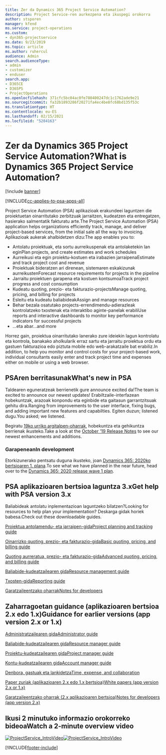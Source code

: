 ```yaml
---
title: Zer da Dynamics 365 Project Service Automation?
description: Project Service-ren aurkezpena eta ikuspegi orokorra
author: stsporen
manager: kfend
ms.service: project-operations
ms.custom:
- dyn365-projectservice
ms.date: 9/23/2019
ms.topic: article
ms.author: ruhercul
audience: Admin
search.audienceType:
- admin
- customizer
- enduser
search.app:
- D365CE
- D365PS
- ProjectOperations
ms.openlocfilehash: 371cfc5bc04ac0fe780400247dc1c1762ade9e21
ms.sourcegitcommit: fa32b1893286f20271fa4ec4be8fc68bd135f53c
ms.translationtype: HT
ms.contentlocale: eu-ES
ms.lasthandoff: 02/15/2021
ms.locfileid: "5284163"
---
```

# <a name="what-is-dynamics-365-project-service-automation"></a><span data-ttu-id="12c7f-103">Zer da Dynamics 365 Project Service Automation?</span><span class="sxs-lookup"><span data-stu-id="12c7f-103">What is Dynamics 365 Project Service Automation?</span></span>

[!include [banner](../includes/psa-now-project-operations.md)]

[!INCLUDE[cc-applies-to-psa-apps-all](../includes/cc-applies-to-psa-apps-all.md)]

<span data-ttu-id="12c7f-104">Project Service Automation (PSA) aplikazioak erakundeei laguntzen die proiektuetan oinarritutako zerbitzuak jarraitzen, kudeatzen eta entregatzen, hasierako salmentatik fakturatu arte.</span><span class="sxs-lookup"><span data-stu-id="12c7f-104">The Project Service Automation (PSA) application helps organizations efficiently track, manage, and deliver project-based services, from the initial sale all the way to invoicing.</span></span> <span data-ttu-id="12c7f-105">Aplikazioak aukerak ahalbidetzen dizu:</span><span class="sxs-lookup"><span data-stu-id="12c7f-105">The app enables you to:</span></span>

- <span data-ttu-id="12c7f-106">Antolatu proiektuak, eta sortu aurreikuspenak eta antolaketekin lan egin</span><span class="sxs-lookup"><span data-stu-id="12c7f-106">Plan projects, and create estimates and work schedules</span></span>
- <span data-ttu-id="12c7f-107">Aurreikusi eta egin proiektu-kostuen eta irabazien jarraipena</span><span class="sxs-lookup"><span data-stu-id="12c7f-107">Estimate and track project cost and revenue</span></span>
- <span data-ttu-id="12c7f-108">Proiektuak bideratzen ari direnean, sistemaren eskakizunak aurreikusten</span><span class="sxs-lookup"><span data-stu-id="12c7f-108">Forecast resource requirements for projects in the pipeline</span></span>
- <span data-ttu-id="12c7f-109">Jarraitu proiektuen garapena eta kostuen kontsumoa</span><span class="sxs-lookup"><span data-stu-id="12c7f-109">Track project progress and cost consumption</span></span>
- <span data-ttu-id="12c7f-110">Kudeatu quoting, prezio- eta fakturazio-projects</span><span class="sxs-lookup"><span data-stu-id="12c7f-110">Manage quoting, pricing, and billing for projects</span></span>
- <span data-ttu-id="12c7f-111">Esleitu eta kudeatu baliabideak</span><span class="sxs-lookup"><span data-stu-id="12c7f-111">Assign and manage resources</span></span>
- <span data-ttu-id="12c7f-112">Behar bezala osatutako projects-errendimendu-adierazleak kontrolatzeko txostenak eta interaktibo aginte-panelak erabili</span><span class="sxs-lookup"><span data-stu-id="12c7f-112">Use reports and interactive dashboards to monitor key performance indicators for successful projects</span></span>
- <span data-ttu-id="12c7f-113">…eta abar</span><span class="sxs-lookup"><span data-stu-id="12c7f-113">...and more</span></span>

<span data-ttu-id="12c7f-114">Horrez gain, proiektua oinarritutako lanerako zure ideiekin lagun kontrolatu eta kontrola, banakako aholkularik erraz sartu eta jarraitu proiektua ordu eta gastuen fakturazioa edo piztuta mobile edo web-arakatzaile bat erabiliz.</span><span class="sxs-lookup"><span data-stu-id="12c7f-114">In addition, to help you monitor and control costs for your project-based work, individual consultants easily enter and track project time and expenses either on mobile or using a web browser.</span></span>

## <a name="whats-new-in-psa"></a><span data-ttu-id="12c7f-115">PSAren berritasunak</span><span class="sxs-lookup"><span data-stu-id="12c7f-115">What's new in PSA</span></span>
<span data-ttu-id="12c7f-116">Taldearen eguneratzeak berrienetik gure announce excited da!</span><span class="sxs-lookup"><span data-stu-id="12c7f-116">The team is excited to announce our newest updates!</span></span> <span data-ttu-id="12c7f-117">Erabiltzaile-interfazean hobekuntzak, arazoak konpondu eta eginbide eta gaitasun garrantzitsuak gehitu dira.</span><span class="sxs-lookup"><span data-stu-id="12c7f-117">Ranging from improvements to the user interface, fixing bugs, and adding important new features and capabilties.</span></span> <span data-ttu-id="12c7f-118">Egiten duzun; listened dugu.</span><span class="sxs-lookup"><span data-stu-id="12c7f-118">You asked; we listened.</span></span>

<span data-ttu-id="12c7f-119">Begiratu [19ko urriko argitalpen-oharrak](https://docs.microsoft.com/dynamics365-release-plan/2019wave2/index), hobekuntza eta gehikuntza berrienak ikusteko.</span><span class="sxs-lookup"><span data-stu-id="12c7f-119">Take a look at the [October '19 Release Notes](https://docs.microsoft.com/dynamics365-release-plan/2019wave2/index) to see our newest enhancements and additions.</span></span>

### <a name="in-development"></a><span data-ttu-id="12c7f-120">Garapenean</span><span class="sxs-lookup"><span data-stu-id="12c7f-120">In development</span></span>
<span data-ttu-id="12c7f-121">Etorkizunerako pentsatu duguna ikusteko, joan [Dynamics 365: 2020ko bertsioaren 1. plana](https://docs.microsoft.com/dynamics365-release-plan/2020wave1/index).</span><span class="sxs-lookup"><span data-stu-id="12c7f-121">To see what we have planned in the near future, head over to the [Dynamics 365: 2020 release wave 1 plan](https://docs.microsoft.com/dynamics365-release-plan/2020wave1/index).</span></span>

## <a name="get-help-with-psa-version-3x"></a><span data-ttu-id="12c7f-122">PSA aplikazioaren bertsioa laguntza 3.x</span><span class="sxs-lookup"><span data-stu-id="12c7f-122">Get help with PSA version 3.x</span></span>
<span data-ttu-id="12c7f-123">Baliabideak antolatu inplementazioan laguntzeko bilatzen?</span><span class="sxs-lookup"><span data-stu-id="12c7f-123">Looking for resources to help plan your implementation?</span></span> <span data-ttu-id="12c7f-124">Deskarga gidak horiek babesa.</span><span class="sxs-lookup"><span data-stu-id="12c7f-124">Check out these downloadable guides.</span></span>

 [<span data-ttu-id="12c7f-125">Proiektua antolamendu- eta jarraipen-gida</span><span class="sxs-lookup"><span data-stu-id="12c7f-125">Project planning and tracking guide</span></span>](../psa/implementation-guides/project-planning-tracking.md)

 [<span data-ttu-id="12c7f-126">Oinarrizko quoting, prezio- eta fakturazio-gida</span><span class="sxs-lookup"><span data-stu-id="12c7f-126">Basic quoting, pricing, and billing guide</span></span>](../psa/implementation-guides/begin-quoting-pricing-billing.md)

 [<span data-ttu-id="12c7f-127">Quoting aurreratua, prezio- eta fakturazio-gida</span><span class="sxs-lookup"><span data-stu-id="12c7f-127">Advanced quoting, pricing, and billing guide</span></span>](../psa/implementation-guides/adv-quoting-pricing-billing.md)

 [<span data-ttu-id="12c7f-128">Baliabide-kudeatzailearen gida</span><span class="sxs-lookup"><span data-stu-id="12c7f-128">Resource management guide</span></span>](../psa/implementation-guides/resource-management-guide.md)

 [<span data-ttu-id="12c7f-129">Txosten-gida</span><span class="sxs-lookup"><span data-stu-id="12c7f-129">Reporting guide</span></span>](../psa/implementation-guides/reporting-guide.md)

 [<span data-ttu-id="12c7f-130">Garatzaileentzako oharrak</span><span class="sxs-lookup"><span data-stu-id="12c7f-130">Notes for developers</span></span>](../psa/developer-guides/overview-dev-notes-v3.x.md)

## <a name="guidance-for-earlier-versions-app-version-2x-or-1x"></a><span data-ttu-id="12c7f-131">Zaharragoetan guidance (aplikazioaren bertsioa 2.x edo 1.x)</span><span class="sxs-lookup"><span data-stu-id="12c7f-131">Guidance for earlier versions (app version 2.x or 1.x)</span></span>
 [<span data-ttu-id="12c7f-132">Administratzailearen gida</span><span class="sxs-lookup"><span data-stu-id="12c7f-132">Administrator guide</span></span>](../psa/admin-guide.md)

 [<span data-ttu-id="12c7f-133">Baliabide-kudeatzailearen gida</span><span class="sxs-lookup"><span data-stu-id="12c7f-133">Resource manager guide</span></span>](../psa/resource-manager-guide.md)

 [<span data-ttu-id="12c7f-134">Proiektu-kudeatzailearen gida</span><span class="sxs-lookup"><span data-stu-id="12c7f-134">Project manager guide</span></span>](../psa/project-manager-guide.md)

 [<span data-ttu-id="12c7f-135">Kontu-kudeatzailearen gida</span><span class="sxs-lookup"><span data-stu-id="12c7f-135">Account manager guide</span></span>](../psa/account-manager-guide.md)

 [<span data-ttu-id="12c7f-136">Denbora, gastuak eta lankidetza</span><span class="sxs-lookup"><span data-stu-id="12c7f-136">Time, expense, and collaboration</span></span>](../psa/time-expense-collaboration-guide.md)

 [<span data-ttu-id="12c7f-137">Paper zuriak (aplikazioaren 2.x edo 1.x bertsioa)</span><span class="sxs-lookup"><span data-stu-id="12c7f-137">White papers (app version 2.x or 1.x)</span></span>](../psa/white-papers.md)

 [<span data-ttu-id="12c7f-138">Garatzaileentzako oharrak (2.x aplikazioaren bertsioa)</span><span class="sxs-lookup"><span data-stu-id="12c7f-138">Notes for developers (app version 2.x)</span></span>](../psa/developer-guides/add-custom-qoi-forms-v2.x.md)

 ## <a name="watch-a-2-minute-overview-video"></a><span data-ttu-id="12c7f-139">Ikusi 2 minutuko informazio orokorreko bideoa</span><span class="sxs-lookup"><span data-stu-id="12c7f-139">Watch a 2-minute overview video</span></span>
 <a name="heroArea"></a> <span data-ttu-id="12c7f-140">[![ProjectService_IntroVideo](../psa/media/project-service-intro-video.png "ProjectService_IntroVideo")](https://go.microsoft.com/fwlink/p/?LinkId=799457)</span><span class="sxs-lookup"><span data-stu-id="12c7f-140">[![ProjectService_IntroVideo](../psa/media/project-service-intro-video.png "ProjectService_IntroVideo")](https://go.microsoft.com/fwlink/p/?LinkId=799457)</span></span>




[!INCLUDE[footer-include](../includes/footer-banner.md)]